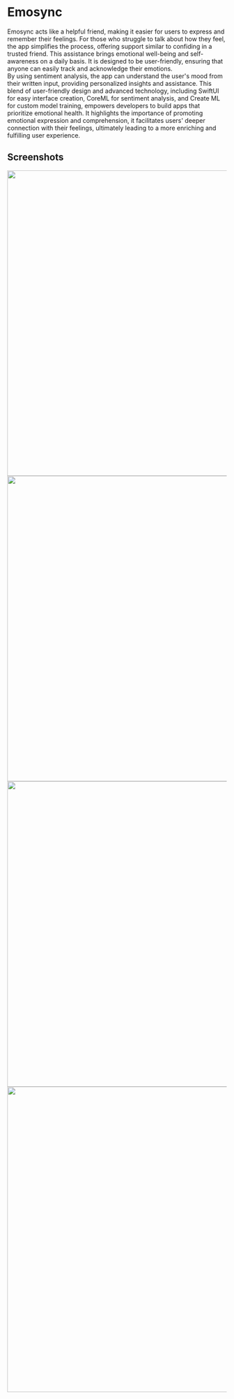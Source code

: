 # Emosync

Emosync acts like a helpful friend, making it easier for users to express and remember their feelings. For those who struggle to talk about how they feel, the app simplifies the process, offering support similar to confiding in a trusted friend. This assistance brings emotional well-being and self-awareness on a daily basis. It is designed to be user-friendly, ensuring that anyone can easily track and acknowledge their emotions. <br>
By using sentiment analysis, the app can understand the user's mood from their written input, providing personalized insights and assistance. This blend of user-friendly design and advanced technology, including SwiftUI for easy interface creation, CoreML for sentiment analysis, and Create ML for custom model training, empowers developers to build apps that prioritize emotional health. It highlights the importance of promoting emotional expression and comprehension, it facilitates users' deeper connection with their feelings, ultimately leading to a more enriching and fulfilling user experience.

## Screenshots 
<p align="center" width="100%">
  <img src="https://github.com/manvi-singhal/Emosync/assets/91384699/5c997780-e3fd-493a-b205-7b8ce3ba6b80" width=700>
  <img src="https://github.com/manvi-singhal/Emosync/assets/91384699/9f8e0067-8269-4faf-8a35-0ad412baa9f8" width=700>
  <img src="https://github.com/manvi-singhal/Emosync/assets/91384699/1d46ce2b-bcff-49b1-95f1-14323722290c" width=700>
  <img src="https://github.com/manvi-singhal/Emosync/assets/91384699/2f6c7f9d-2d48-4398-bea3-f61a3c406202" width=700>
</p>
